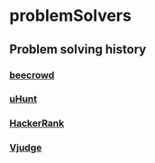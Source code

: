 # problemSolvers
## Problem solving history
### [beecrowd](https://judge.beecrowd.com/en/profile/199886)
### [uHunt](https://uhunt.onlinejudge.org/id/823993)
### [HackerRank](https://www.hackerrank.com/Muhammad_Raihan?hr_r=1)
### [Vjudge](https://vjudge.net/user/raihan_19)
